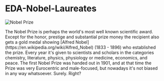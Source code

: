 # EDA-Nobel-Laureates
![Nobel Prize](https://www.google.com/url?sa=i&url=https%3A%2F%2Fwww.forbes.com%2Fsites%2Fstartswithabang%2F2019%2F10%2F07%2Fthis-one-award-was-the-biggest-injustice-in-nobel-prize-history%2F&psig=AOvVaw0Vn7N_LxTkbIYQyudFLyhh&ust=1593530038881000&source=images&cd=vfe&ved=0CAIQjRxqFwoTCNih_92np-oCFQAAAAAdAAAAABAN)
<p>The Nobel Prize is perhaps the world's most well known scientific award. Except for the honor, prestige and substantial prize money the recipient also gets a gold medal showing [Alfred Nobel] (https://en.wikipedia.org/wiki/Alfred_Nobel) (1833 - 1896) who established the prize. Every year it's given to scientists and scholars in the categories chemistry, literature, physics, physiology or medicine, economics, and peace. The first Nobel Prize was handed out in 1901, and at that time the Prize was very Eurocentric and male-focused, but nowadays it's not biased in any way whatsoever. Surely. Right? </p>
